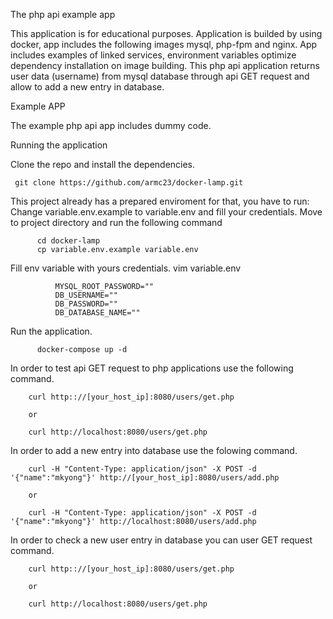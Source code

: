The php api  example app 

This application is for educational purposes.
Application is builded by using docker, app includes the following images mysql, php-fpm and nginx. 
App includes examples of linked services, environment variables optimize dependency installation on image building. 
This php api application returns user data (username) from mysql database through api GET request and allow to add a new entry in database.

Example APP

The example php api app includes dummy code.

Running the application

  Clone the repo and install the dependencies.
     
     git clone https://github.com/armc23/docker-lamp.git

  This project already has a prepared enviroment for that, you have to run:
  Change variable.env.example to variable.env and fill your credentials.
  Move to project directory and run the following command
          
          cd docker-lamp 
          cp variable.env.example variable.env
  Fill env variable with yours credentials.
          vim variable.env

              MYSQL_ROOT_PASSWORD=""
              DB_USERNAME=""
              DB_PASSWORD=""
              DB_DATABASE_NAME=""

  Run the application.     
         
          docker-compose up -d

  In order to test api GET request to php applications use the following command.
    
        curl http:://[your_host_ip]:8080/users/get.php
       
        or
        
        curl http://localhost:8080/users/get.php
  
  In order to add a new entry into database use the folowing command.
  
        curl -H "Content-Type: application/json" -X POST -d '{"name":"mkyong"}' http://[your_host_ip]:8080/users/add.php

        or

        curl -H "Content-Type: application/json" -X POST -d '{"name":"mkyong"}' http://localhost:8080/users/add.php
    
  In order to check a new user entry in database you can user GET request command.
        
        curl http:://[your_host_ip]:8080/users/get.php
       
        or
        
        curl http://localhost:8080/users/get.php

       

